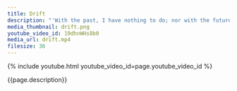 ```yaml
---
title: Drift
description: "'With the past, I have nothing to do; nor with the future. I live now.' – Ralph Waldo Emerson"
media_thumbnail: drift.png
youtube_video_id: 19dhnWHs8b0
media_url: drift.mp4
filesize: 36
---
```


{% include youtube.html youtube_video_id=page.youtube_video_id %}

<div class="buddha_quote">{{page.description}}</div>
